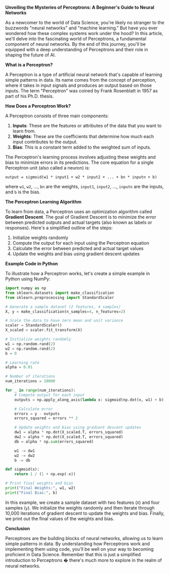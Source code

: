 **Unveiling the Mysteries of Perceptrons: A Beginner's Guide to Neural Networks**

As a newcomer to the world of Data Science, you're likely no stranger to the buzzwords "neural networks" and "machine learning." But have you ever wondered how these complex systems work under the hood? In this article, we'll delve into the fascinating world of Perceptrons, a fundamental component of neural networks. By the end of this journey, you'll be equipped with a deep understanding of Perceptrons and their role in shaping the future of AI.

**What is a Perceptron?**

A Perceptron is a type of artificial neural network that's capable of learning simple patterns in data. Its name comes from the concept of perception, where it takes in input signals and produces an output based on those inputs. The term "Perceptron" was coined by Frank Rosenblatt in 1957 as part of his Ph.D. thesis.

**How Does a Perceptron Work?**

A Perceptron consists of three main components:

1. **Inputs**: These are the features or attributes of the data that you want to learn from.
2. **Weights**: These are the coefficients that determine how much each input contributes to the output.
3. **Bias**: This is a constant term added to the weighted sum of inputs.

The Perceptron's learning process involves adjusting these weights and bias to minimize errors in its predictions. The core equation for a single Perceptron unit (also called a neuron) is:

`output = sigmoid(w1 * input1 + w2 * input2 + ... + bn * inputn + b)`

where `w1`, `w2`, ..., `bn` are the weights, `input1`, `input2`, ..., `inputn` are the inputs, and `b` is the bias.

**The Perceptron Learning Algorithm**

To learn from data, a Perceptron uses an optimization algorithm called **Gradient Descent**. The goal of Gradient Descent is to minimize the error between predicted outputs and actual targets (also known as labels or responses). Here's a simplified outline of the steps:

1. Initialize weights randomly
2. Compute the output for each input using the Perceptron equation
3. Calculate the error between predicted and actual target values
4. Update the weights and bias using gradient descent updates

**Example Code in Python**

To illustrate how a Perceptron works, let's create a simple example in Python using NumPy:
```python
import numpy as np
from sklearn.datasets import make_classification
from sklearn.preprocessing import StandardScaler

# Generate a sample dataset (2 features, 4 samples)
X, y = make_classification(n_samples=4, n_features=2)

# Scale the data to have zero mean and unit variance
scaler = StandardScaler()
X_scaled = scaler.fit_transform(X)

# Initialize weights randomly
w1 = np.random.rand(2)
w2 = np.random.rand(2)
b = 0

# Learning rate
alpha = 0.01

# Number of iterations
num_iterations = 10000

for _ in range(num_iterations):
    # Compute output for each input
    outputs = np.apply_along_axis(lambda x: sigmoid(np.dot(x, w1) + b), axis=1, arr=X_scaled)

    # Calculate error
    errors = y - outputs
    errors_squared = errors ** 2

    # Update weights and bias using gradient descent updates
    dw1 = alpha * np.dot(X_scaled.T, errors_squared)
    dw2 = alpha * np.dot(X_scaled.T, errors_squared)
    db = alpha * np.sum(errors_squared)

    w1 -= dw1
    w2 -= dw2
    b -= db

def sigmoid(x):
    return 1 / (1 + np.exp(-x))

# Print final weights and bias
print("Final Weights:", w1, w2)
print("Final Bias:", b)
```
In this example, we create a sample dataset with two features (`X`) and four samples (`y`). We initialize the weights randomly and then iterate through 10,000 iterations of gradient descent to update the weights and bias. Finally, we print out the final values of the weights and bias.

**Conclusion**

Perceptrons are the building blocks of neural networks, allowing us to learn simple patterns in data. By understanding how Perceptrons work and implementing them using code, you'll be well on your way to becoming proficient in Data Science. Remember that this is just a simplified introduction to Perceptrons � there's much more to explore in the realm of neural networks.

